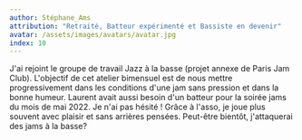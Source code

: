 ```yaml
---
author: Stéphane_Ams
attribution: "Retraité, Batteur expérimenté et Bassiste en devenir"
avatar: /assets/images/avatars/avatar.jpg
index: 10
---
```

J'ai rejoint le groupe de travail Jazz à la basse (projet annexe de Paris Jam Club). L'objectif de cet atelier bimensuel est de nous mettre progressivement dans les conditions d'une jam sans pression et dans la bonne humeur.
Laurent avait aussi besoin d'un batteur pour la soirée jams du mois de mai 2022. Je n'ai pas hésité ! Grâce à l'asso, je joue plus souvent avec plaisir et sans arrières pensées. Peut-être bientôt, j'attaquerai des jams à la basse?
